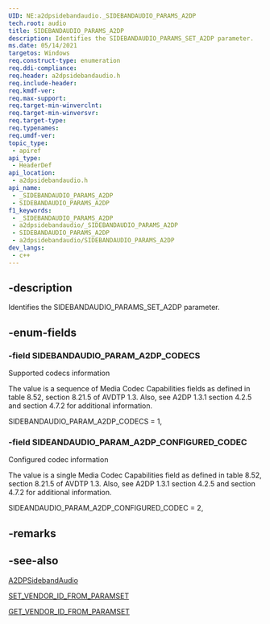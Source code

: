 ```yaml
---
UID: NE:a2dpsidebandaudio._SIDEBANDAUDIO_PARAMS_A2DP
tech.root: audio
title: SIDEBANDAUDIO_PARAMS_A2DP
description: Identifies the SIDEBANDAUDIO_PARAMS_SET_A2DP parameter.
ms.date: 05/14/2021
targetos: Windows
req.construct-type: enumeration
req.ddi-compliance: 
req.header: a2dpsidebandaudio.h
req.include-header: 
req.kmdf-ver: 
req.max-support: 
req.target-min-winverclnt: 
req.target-min-winversvr: 
req.target-type: 
req.typenames: 
req.umdf-ver: 
topic_type:
 - apiref
api_type:
 - HeaderDef
api_location:
 - a2dpsidebandaudio.h
api_name:
 - _SIDEBANDAUDIO_PARAMS_A2DP
 - SIDEBANDAUDIO_PARAMS_A2DP
f1_keywords:
 - _SIDEBANDAUDIO_PARAMS_A2DP
 - a2dpsidebandaudio/_SIDEBANDAUDIO_PARAMS_A2DP
 - SIDEBANDAUDIO_PARAMS_A2DP
 - a2dpsidebandaudio/SIDEBANDAUDIO_PARAMS_A2DP
dev_langs:
 - c++
---
```


## -description

Identifies the SIDEBANDAUDIO_PARAMS_SET_A2DP parameter.

## -enum-fields

### -field SIDEBANDAUDIO_PARAM_A2DP_CODECS

Supported codecs information

The value is a sequence of Media Codec Capabilities fields as defined in table 8.52, section 8.21.5 of AVDTP 1.3. Also, see A2DP 1.3.1 section 4.2.5 and section 4.7.2 for additional information.

SIDEBANDAUDIO_PARAM_A2DP_CODECS = 1,

### -field SIDEANDAUDIO_PARAM_A2DP_CONFIGURED_CODEC

Configured codec information

The value is a single Media Codec Capabilities field as defined in table 8.52, section 8.21.5 of AVDTP 1.3.
Also, see A2DP 1.3.1 section 4.2.5 and section 4.7.2 for additional information.

SIDEANDAUDIO_PARAM_A2DP_CONFIGURED_CODEC = 2,

## -remarks

## -see-also

[A2DPSidebandAudio](./index.md)

[SET_VENDOR_ID_FROM_PARAMSET](./nf-a2dpsidebandaudio-set_vendor_id_to_paramset.md)

[GET_VENDOR_ID_FROM_PARAMSET](./nf-a2dpsidebandaudio-get_vendor_id_from_paramset.md)